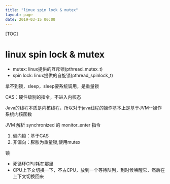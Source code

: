 ```yaml
---
title: "linux spin lock & mutex"
layout: page
date: 2019-03-15 00:00
---
```


[TOC]

# linux spin lock & mutex

* mutex: linux提供的互斥锁(pthread_mutex_t)
* spin lock: linux提供的自旋锁(pthread_spinlock_t)

拿不到锁，sleep，sleep要系统调用，是重量锁

CAS：硬件级别的指令，不进入内核态

Java的线程本质是内核线程，所以对于java线程的操作基本上是基于JVM--操作系统内核函数

JVM 解析 synchronized 的 monitor_enter 指令
1. 偏向锁：基于CAS
2. 非偏向：膨胀为重量锁,使用mutex

锁
* 死循环CPU耗在那里
* CPU上下文切换一下，不占CPU，放到一个等待队列，到时候唤醒它，然后在上下文切换回来
